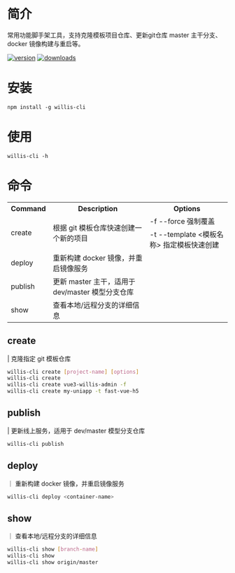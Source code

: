 # 简介

常用功能脚手架工具，支持克隆模板项目仓库、更新git仓库 master 主干分支、docker 镜像构建与重启等。

[![version](https://img.shields.io/npm/v/willis-cli.svg)](https://www.npmjs.com/package/willis-cli)
[![downloads](https://badgen.net/npm/dt/willis-cli)](https://www.npmjs.com/package/willis-cli)

# 安装

```
npm install -g willis-cli
```

# 使用

```
willis-cli -h
```



# 命令

<table>
  <tr>
    <th>Command</th>
    <th>Description</th>
    <th>Options</th>
  </tr>
  <tr>
    <td rowspan="2">create</td>
    <td rowspan="2">根据 git 模板仓库快速创建一个新的项目</td>
    <td>-f --force 强制覆盖</td>
  </tr>
  <tr>
    <td>-t --template <模板名称> 指定模板快速创建</td>
  </tr>
  <tr>
    <td>deploy</td>
    <td>重新构建 docker 镜像，并重启镜像服务</td>
    <td></td>
  </tr>
  <tr>
    <td>publish</td>
    <td>更新 master 主干，适用于 dev/master 模型分支仓库</td>
    <td></td>
  </tr>
  <tr>
    <td>show</td>
    <td>查看本地/远程分支的详细信息</td>
    <td></td>
  </tr>
</table>

## create

| 克隆指定 git 模板仓库

```sh
willis-cli create [project-name] [options]
willis-cli create
willis-cli create vue3-willis-admin -f
willis-cli create my-uniapp -t fast-vue-h5
```

## publish

| 更新线上服务，适用于 dev/master 模型分支仓库

```sh
willis-cli publish
```

## deploy

｜ 重新构建 docker 镜像，并重启镜像服务

```sh
willis-cli deploy <container-name>
```

## show
｜ 查看本地/远程分支的详细信息

```sh
willis-cli show [branch-name]
willis-cli show
willis-cli show origin/master
```